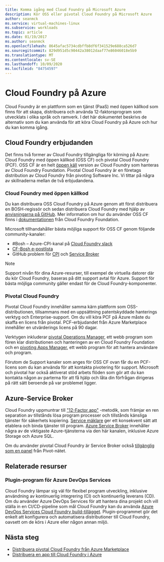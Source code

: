 ```yaml
---
title: Komma igång med Cloud Foundry på Microsoft Azure
description: Kör OSS eller pivotal Cloud Foundry på Microsoft Azure
author: seanmck
ms.service: virtual-machines-linux
ms.subservice: workloads
ms.topic: article
ms.date: 01/19/2017
ms.author: seanmck
ms.openlocfilehash: 8645afac5734cdbffb8df6f341529e688ca526d7
ms.sourcegitcommit: 829d951d5c90442a38012daaf77e86046018e5b9
ms.translationtype: MT
ms.contentlocale: sv-SE
ms.lasthandoff: 10/09/2020
ms.locfileid: "84754597"
---
```

# <a name="cloud-foundry-on-azure"></a>Cloud Foundry på Azure

Cloud Foundry är en plattform som en tjänst (PaaS) med öppen källkod som finns för att skapa, distribuera och använda 12-faktorsprogram som utvecklats i olika språk och ramverk. I det här dokumentet beskrivs de alternativ som du kan använda för att köra Cloud Foundry på Azure och hur du kan komma igång.

## <a name="cloud-foundry-offerings"></a>Cloud Foundry erbjudanden

Det finns två former av Cloud Foundry tillgängliga för körning på Azure: Cloud Foundry med öppen källkod (OSS CF) och pivotal Cloud Foundry (PCF). OSS CF är en helt [öppen käll](https://github.com/cloudfoundry) version av Cloud Foundry som hanteras av Cloud Foundry Foundation. Pivotal Cloud Foundry är en företags distribution av Cloud Foundry från pivoting Software Inc. Vi tittar på några av skillnaderna mellan de två erbjudandena.

### <a name="open-source-cloud-foundry"></a>Cloud Foundry med öppen källkod

Du kan distribuera OSS Cloud Foundry på Azure genom att först distribuera en BOSH-regissör och sedan distribuera Cloud Foundry med hjälp av [anvisningarna på GitHub](https://github.com/cloudfoundry-incubator/bosh-azure-cpi-release/blob/master/docs/guidance.md). Mer information om hur du använder OSS CF finns i [dokumentationen](https://docs.cloudfoundry.org/) från Cloud Foundry Foundation.

Microsoft tillhandahåller bästa möjliga support för OSS CF genom följande community-kanaler:

- #<a name="bosh-azure-cpi-channel-on-cloud-foundry-slack"></a>Bosh – Azure-CPI-kanal på [Cloud Foundry slack](https://slack.cloudfoundry.org/)
- [CF-Bosh e-postlista](https://lists.cloudfoundry.org/pipermail/cf-bosh)
- GitHub problem för [CPI](https://github.com/cloudfoundry-incubator/bosh-azure-cpi-release/issues) och [Service Broker](https://github.com/Azure/meta-azure-service-broker/issues)

>[!NOTE]
> Support nivån för dina Azure-resurser, till exempel de virtuella datorer där du kör Cloud Foundry, baseras på ditt support avtal för Azure. Support för bästa möjliga community gäller endast för de Cloud Foundry-komponenter.

### <a name="pivotal-cloud-foundry"></a>Pivotal Cloud Foundry

Pivotal Cloud Foundry innehåller samma kärn plattform som OSS-distributionen, tillsammans med en uppsättning patentskyddade hanterings verktyg och Enterprise-support. Om du vill köra PCF på Azure måste du skaffa en licens från pivotal. PCF-erbjudandet från Azure Marketplace innehåller en utvärderings licens på 90 dagar.

Verktygen inkluderar [pivotal Operations Manager](https://docs.pivotal.io/pivotalcf/customizing/), ett webb program som fören klar distributionen och hanteringen av en Cloud Foundry Foundation och en [pivoting Apps Manager](https://docs.pivotal.io/pivotalcf/console/), ett webb program för att hantera användare och program.

Förutom de Support kanaler som anges för OSS CF ovan får du en PCF-licens som du kan använda för att kontakta pivotering för support. Microsoft och pivotal har också aktiverat stöd arbets flöden som gör att du kan kontakta någon av parterna för att få hjälp och låta din förfrågan dirigeras på rätt sätt beroende på var problemet ligger.

## <a name="azure-service-broker"></a>Azure-Service Broker

Cloud Foundry uppmuntrar till ["12-Factor app"](https://12factor.net/) -metodik, som främjar en ren separation av tillstånds lösa program processer och tillstånds känsliga tjänster för säkerhets kopiering. [Service mäklare](https://docs.cloudfoundry.org/services/api.html) ger ett konsekvent sätt att etablera och binda tjänster till program. [Azure Service Broker](https://github.com/Azure/meta-azure-service-broker) innehåller några av de viktigaste Azure-tjänsterna via den här kanalen, inklusive Azure Storage och Azure SQL.

Om du använder pivotal Cloud Foundry är Service Broker också [tillgänglig som en panel](https://docs.pivotal.io/azure-sb/installing.html) från Pivot-nätet.

## <a name="related-resources"></a>Relaterade resurser

### <a name="azure-devops-services-plugin"></a>Plugin-program för Azure DevOps Services

Cloud Foundry lämpar sig väl för flexibel program utveckling, inklusive användning av kontinuerlig integrering (CI) och kontinuerlig leverans (CD). Om du använder Azure DevOps Services för att hantera dina projekt och vill ställa in en CI/CD-pipeline som mål Cloud Foundry kan du använda [Azure DevOps Services Cloud Foundry build-tillägget](https://marketplace.visualstudio.com/items?itemName=ms-vsts.cloud-foundry-build-extension). Plugin-programmet gör det enkelt att konfigurera och automatisera distributioner till Cloud Foundry, oavsett om de körs i Azure eller någon annan miljö.

## <a name="next-steps"></a>Nästa steg

- [Distribuera pivotal Cloud Foundry från Azure Marketplace](https://azuremarketplace.microsoft.com/marketplace/apps/pivotal.pivotal-cloud-foundry)
- [Distribuera en app till Cloud Foundry i Azure](./cloudfoundry-deploy-your-first-app.md)
